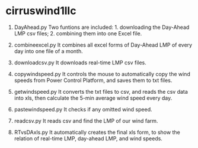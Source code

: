 # cirruswind1llc


1. DayAhead.py
	Two funtions are included: 1. downloading the Day-Ahead LMP csv files; 2. combining them into one Excel file.

2. combineexcel.py
	It combines all excel forms of Day-Ahead LMP of every day into one file of a month.

3. downloadcsv.py
	It downloads real-time LMP csv files. 

4. copywindspeed.py
	It controls the mouse to automatically copy the wind speeds from Power Control Platform, and saves them to txt files.

5. getwindspeed.py
	It converts the txt files to csv, and reads the csv data into xls, then calculate the 5-min average wind speed every day.

6. pastewindspeed.py
	It checks if any omitted wind speed. 

7. readcsv.py
	It reads csv and find the LMP of our wind farm.

8. RTvsDAxls.py
	It automatically creates the final xls form, to show the relation of real-time LMP, day-ahead LMP, and wind speeds. 
